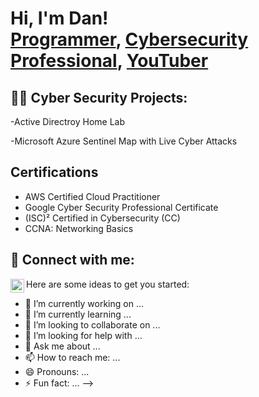 <h1>Hi, I'm Dan! <br/><a href="https://github.com/joshmadakor1">Programmer</a>, <a href="https://www.linkedin.com/in/joshmadakor/">Cybersecurity Professional</a>, <a href="https://www.youtube.com/c/joshmadakor">YouTuber</a></h1>

<h2>👨‍💻 Cyber Security Projects:</h2>

-Active Directroy Home Lab

-Microsoft Azure Sentinel Map with Live Cyber Attacks 

<h2> Certifications </h2>

- AWS Certified Cloud Practitioner
- Google Cyber Security Professional Certificate
- (ISC)² Certified in Cybersecurity (CC)
- CCNA: Networking Basics

<h2> 🤳 Connect with me:</h2>

[linkedin]: https://linkedin.com/in/dan-maguffin
[<img align="left" alt="JoshMadakor | LinkedIn" width="22px" src="https://cdn.jsdelivr.net/npm/simple-icons@v3/icons/linkedin.svg" />][linkedin]
Here are some ideas to get you started:

- 🔭 I’m currently working on ...
- 🌱 I’m currently learning ...
- 👯 I’m looking to collaborate on ...
- 🤔 I’m looking for help with ...
- 💬 Ask me about ...
- 📫 How to reach me: ...
- 😄 Pronouns: ...
- ⚡ Fun fact: ...
-->
